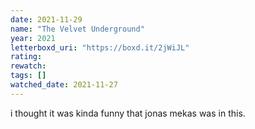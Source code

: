 ```yaml
---
date: 2021-11-29
name: "The Velvet Underground"
year: 2021
letterboxd_uri: "https://boxd.it/2jWiJL"
rating: 
rewatch: 
tags: []
watched_date: 2021-11-27
---
```


i thought it was kinda funny that jonas mekas was in this.
